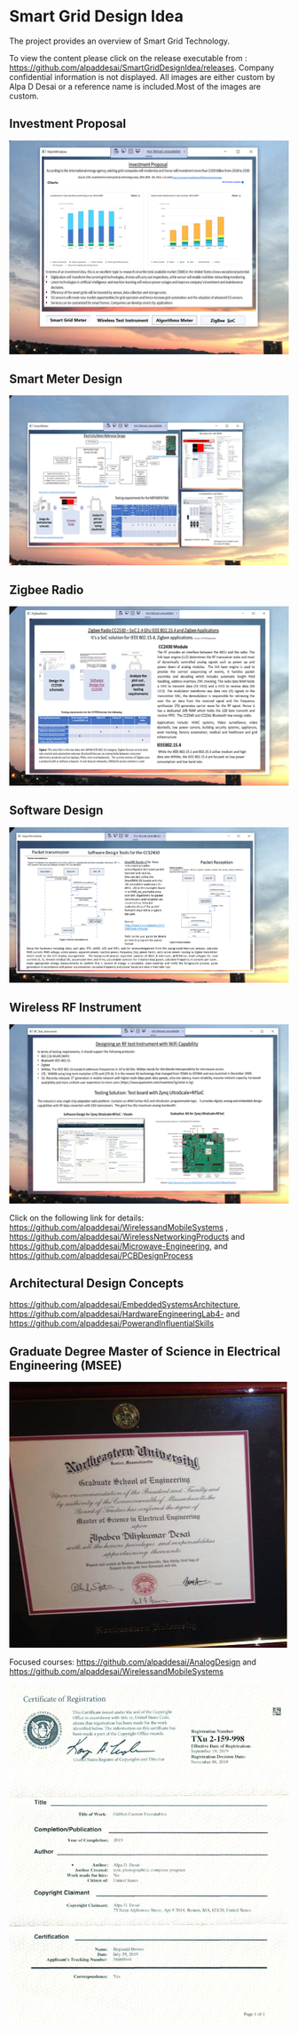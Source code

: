 # Smart Grid Design Idea

The project provides an overview of Smart Grid Technology. 

To view the content please click on the release executable from : https://github.com/alpaddesai/SmartGridDesignIdea/releases.
Company confidential information is not displayed. All images are either custom by Alpa D Desai or a reference name is included.Most of the images are custom.

## Investment Proposal
![image](InvestmentProposal.png)

## Smart Meter Design
![image](SmartMeterDesign.png)

## Zigbee Radio
![image](ZigBeeRadio.png)

## Software Design 
![image](SoftwareDesign.png)

## Wireless RF Instrument
![image](WirelessRFInstrument.png)

Click on the following link for details: https://github.com/alpaddesai/WirelessandMobileSystems  , https://github.com/alpaddesai/WirelessNetworkingProducts and https://github.com/alpaddesai/Microwave-Engineering,  and https://github.com/alpaddesai/PCBDesignProcess


## Architectural Design Concepts
https://github.com/alpaddesai/EmbeddedSystemsArchitecture, https://github.com/alpaddesai/HardwareEngineeringLab4- and https://github.com/alpaddesai/PowerandInfluentialSkills

## Graduate Degree Master of Science in Electrical Engineering (MSEE)
![image](GraduateDegreeEE.png)

Focused courses: https://github.com/alpaddesai/AnalogDesign and https://github.com/alpaddesai/WirelessandMobileSystems  

![image](USCopyrightCertificateofRegistration.png)
